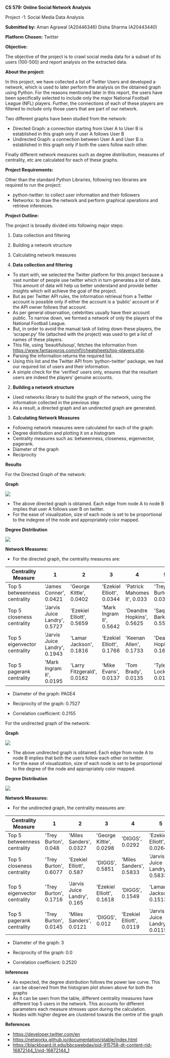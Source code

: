 ﻿**CS 579: Online Social Network Analysis** 

Project -1: Social Media Data Analysis 

**Submitted by:** Aman Agrawal (A20446346) Disha Sharma (A20443440) 

**Platform Chosen:** Twitter 

**Objective:** 

The objective of the project is to crawl social media data for a subset of its users (100-500) and report analysis on the extracted data. 

**About the project:** 

In this project, we have collected a list of Twitter Users and developed a network, which is used to later perform the analysis on the obtained graph using Python. For the reasons mentioned later in this report, the users have been specifically selected to include only the major National Football League (NFL) players. Further, the connections of each of these players are filtered to include only those users that are part of our network. 

Two different graphs have been studied from the network: 

- Directed Graph: a connection starting from User A to User B is established in this graph only if user A follows User B 
- Undirected Graph: a connection between User A and User B is established in this graph only if both the users follow each other. 

Finally different network measures such as degree distribution, measures of centrality, etc are calculated for each of these graphs.  

**Project Requirements:**

Other than the standard Python Libraries, following two libraries are required to run the project: 

- python-twitter: to collect user information and their followers 
- Networkx: to draw the network and perform graphical operations and retrieve inferences. 

**Project Outline:** 

The project is broadly divided into following major steps: 

1. Data collection and filtering 
1. Building a network structure 
1. Calculating network measures 



1. **Data collection and filtering** 
- To start with, we selected the Twitter platform for this project because a vast number of people use twitter which in turn generates a lot of data. This amount of data will help us better understand and provide better insights which will achieve the goal of the project. 
- But as per Twitter API rules, the information retrieval from a Twitter account is possible only if either the account is a ‘public’ account or if the API owner follows that account.  
- As per general observation, celebrities usually have their account public. To narrow down, we formed a network of only the players of the National Football League. 
- But, in order to avoid the manual task of listing down these players, the ‘scraper.py’ file (attached with the project) was used to get a list of names of these players. 
- This file, using ‘beautifulsoup’, fetches the information from  <https://www.fantasypros.com/nfl/cheatsheets/top-players.php>.  
- Parsing the information returns the required list. 
- Using this list and the Twitter API from ‘python-twitter’ package, we had our required list of users and their information. 
- A simple check for the ‘verified’ users only, ensures that the resultant users are indeed the players’ genuine accounts. 
2. **Building a network structure** 
- Used networkx library to build the graph of the network, using the information collected in the previous step 
- As a result, a directed graph and an undirected graph are generated. 
3. **Calculating Network Measures** 
- Following network measures were calculated for each of the graph: 
- Degree distribution and plotting it on a histogram 
- Centrality measures such as: betweenness, closeness, eigenvector, pagerank. 
- Diameter of the graph 
- Reciprocity 

**Results** 

For the Directed Graph of the network: 

**Graph** 

![](OSNA%20Project%20Report.001.png)

- The above directed graph is obtained. Each edge from node A to node B implies that user A follows user B on twitter. 
- For the ease of visualization, size of each node is set to be proportional to the indegree of the node and appropriately color mapped. 


**Degree Distribution** 

![](OSNA%20Project%20Report.002.png)

**Network Measures:** 

- For the directed graph, the centrality measures are: 



|Centrality Measure |1 |2 |3 |4 |5 |
| - | - | - | - | - | - |
|Top 5 betweenness centrality |'James Conner', 0.0421 |'George Kittle', 0.0402 |'Ezekiel Elliott', 0.0344 |'Patrick Mahomes II', 0.033 |'Trey Burton', 0.0315 |
|Top 5 closeness centrality |'Jarvis Juice Landry', 0.5727 |'Ezekiel Elliott', 0.5659 |'Mark Ingram II', 0.5642 |'Deandre Hopkins', 0.5625 |'Saquon Barkley', 0.5592 |
|Top 5 eigenvector centrality |'Jarvis Juice Landry', 0.1943 |'Lamar Jackson', 0.1816 |'Ezekiel Elliott', 0.1766 |'Keenan Allen', 0.1733 |'Deandre Hopkins', 0.1695 |
|Top 5 pagerank centrality |'Mark Ingram II', 0.0195 |'Larry Fitzgerald', 0.0162 |'Mike Evans', 0.0137 |'Tom Brady', 0.0135 |'Tyler Lockett', 0.0135 |

- Diameter of the graph: PAGE4 

- Reciprocity of the graph: 0.7527  
- Correlation coefficient: 0.2155 

For the undirected graph of the network: 

**Graph** 

![](OSNA%20Project%20Report.003.png)

- The above undirected graph is obtained. Each edge from node A to node B implies that both the users follow each other on twitter. 
- For the ease of visualization, size of each node is set to be proportional to the degree of the node and appropriately color mapped. 


**Degree Distribution** 

![](OSNA%20Project%20Report.004.png)

**Network Measures:** 

- For the undirected graph, the centrality measures are: 



|Centrality Measure |1 |2 |3 |4 |5 |
| - | - | - | - | - | - |
|Top 5 betweenness centrality |'Trey Burton', 0.048 |'Miles Sanders', 0.0327 |'George Kittle', 0.0298 |'DIGGS', 0.0292 |'Ezekiel Elliott', 0.0264 |
|Top 5 closeness centrality |'Trey Burton', 0.6077 |'Ezekiel Elliott', 0.587 |'DIGGS', 0.5851 |'Miles Sanders', 0.5833 |'Jarvis Juice Landry', 0.5833 |
|Top 5 eigenvector centrality |'Trey Burton', 0.1716 |'Jarvis Juice Landry', 0.165 |'Ezekiel Elliott', 0.1618 |'DIGGS', 0.1549 |'Lamar Jackson', 0.1513 |
|Top 5 pagerank centrality |'Trey Burton', 0.0145 |'Miles Sanders', 0.0121 |'DIGGS', 0.012 |'Ezekiel Elliott', 0.0119 |'Jarvis Juice Landry', 0.0115 |

- Diameter of the graph: 3 

- Reciprocity of the graph: 0.0  
- Correlation coefficient: 0.2520 

**Inferences** 

- As expected, the degree distribution follows the power law curve. This can be observed from the histogram plot shown above for both the graphs 
- As it can be seen from the table, different centrality measures have different top 5 users in the network. This accounts for different parameters each measure stresses upon during the calculation. 
- Nodes with higher degree are clustered towards the centre of the graph 

**References** 

- <https://developer.twitter.com/en> 
- <https://networkx.github.io/documentation/stable/index.html> 
- <https://blackboard.iit.edu/bbcswebdav/pid-915758-dt-content-rid-16872144_1/xid-16872144_1>  
